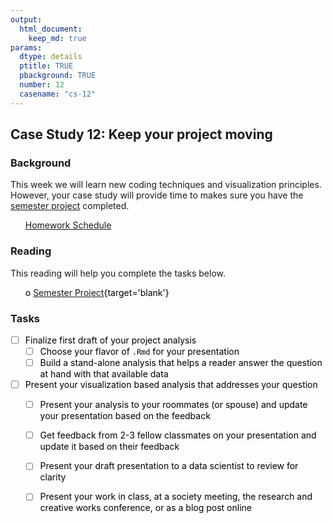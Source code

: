 ```yaml
---
output:  
  html_document:  
    keep_md: true  
params:
  dtype: details
  ptitle: TRUE
  pbackground: TRUE
  number: 12
  casename: "cs-12"
---
```







## Case Study 12: Keep your project moving 
### Background 

This week we will learn new coding techniques and visualization principles.  However, your case study  will provide time to makes sure you have the [semester project](https://byuistats.github.io/M335/project.html) completed.

 * [Homework Schedule](../homework_schedule.html)






### Reading

This reading will help you complete the tasks below.

* o [Semester Project](https://byuistats.github.io/M335/project.html){target='blank'}


### Tasks


<style>
ul {
   color: black;
   list-style-type: none;
   list-style-position: outside;

}

</style>


* [ ] Finalize first draft of your project analysis
    * [ ] Choose your flavor of `.Rmd` for your presentation
    * [ ] Build a stand-alone analysis that helps a reader answer the question at hand with that available data
* [ ] Present your visualization based analysis that addresses your question
    * [ ] Present your analysis to your roommates (or spouse) and update your presentation based on the feedback
    * [ ] Get feedback from 2-3 fellow classmates on your presentation and update it based on their feedback
    * [ ] Present your draft presentation to a data scientist to review for clarity
    * [ ] Present your work in class, at a society meeting, the research and creative works conference, or as a blog post online









